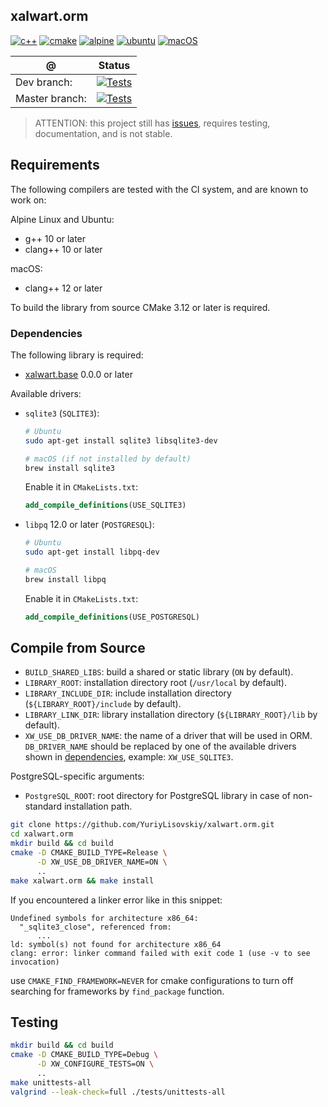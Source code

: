 ## xalwart.orm
[![c++](https://img.shields.io/badge/c%2B%2B-20-6c85cf)](https://isocpp.org/)
[![cmake](https://img.shields.io/badge/cmake-%3E=3.12-success)](https://cmake.org/)
[![alpine](https://img.shields.io/badge/Alpine_Linux-0D597F?style=flat&logo=alpine-linux&logoColor=white)](https://alpinelinux.org/)
[![ubuntu](https://img.shields.io/badge/Ubuntu-E95420?style=flat&logo=ubuntu&logoColor=white)](https://ubuntu.com/)
[![macOS](https://img.shields.io/badge/macOS-343D46?style=flat&logo=apple&logoColor=F0F0F0)](https://www.apple.com/macos)

| @ | Status |
|---|---|
| Dev branch: | [![Tests](https://github.com/YuriyLisovskiy/xalwart.orm/actions/workflows/build_and_test.yml/badge.svg?branch=dev)](https://github.com/YuriyLisovskiy/xalwart.orm/actions/workflows/build_and_test.yml?query=branch%3Adev) |
| Master branch: | [![Tests](https://github.com/YuriyLisovskiy/xalwart.orm/actions/workflows/build_and_test.yml/badge.svg?branch=master)](https://github.com/YuriyLisovskiy/xalwart.orm/actions/workflows/build_and_test.yml?query=branch%3Amaster) |

> ATTENTION: this project still has [issues](https://github.com/YuriyLisovskiy/xalwart.orm/issues),
> requires testing, documentation, and is not stable.

## Requirements
The following compilers are tested with the CI system, and are known to work on:

Alpine Linux and Ubuntu:
* g++ 10 or later
* clang++ 10 or later

macOS:
* clang++ 12 or later

To build the library from source CMake 3.12 or later is required.

### Dependencies
The following library is required:
- [xalwart.base](https://github.com/YuriyLisovskiy/xalwart.base) 0.0.0 or later

Available drivers:
* `sqlite3` (`SQLITE3`):
    ```bash
    # Ubuntu
    sudo apt-get install sqlite3 libsqlite3-dev
    
    # macOS (if not installed by default)
    brew install sqlite3
    ```
  Enable it in `CMakeLists.txt`:
  ```cmake
  add_compile_definitions(USE_SQLITE3)
  ```
* `libpq` 12.0 or later (`POSTGRESQL`):
    ```bash
    # Ubuntu
    sudo apt-get install libpq-dev
  
    # macOS
    brew install libpq
    ```
  Enable it in `CMakeLists.txt`:
  ```cmake
  add_compile_definitions(USE_POSTGRESQL)
  ```

## Compile from Source
* `BUILD_SHARED_LIBS`: build a shared or static library (`ON` by default).
* `LIBRARY_ROOT`: installation directory root (`/usr/local` by default).
* `LIBRARY_INCLUDE_DIR`: include installation directory (`${LIBRARY_ROOT}/include` by default).
* `LIBRARY_LINK_DIR`: library installation directory (`${LIBRARY_ROOT}/lib` by default).
* `XW_USE_DB_DRIVER_NAME`: the name of a driver that will be used in ORM.
  `DB_DRIVER_NAME` should be replaced by one of the available drivers shown
  in [dependencies](#dependencies), example: `XW_USE_SQLITE3`.

PostgreSQL-specific arguments:
* `PostgreSQL_ROOT`: root directory for PostgreSQL library in case of non-standard installation path.

```bash
git clone https://github.com/YuriyLisovskiy/xalwart.orm.git
cd xalwart.orm
mkdir build && cd build
cmake -D CMAKE_BUILD_TYPE=Release \
      -D XW_USE_DB_DRIVER_NAME=ON \
      ..
make xalwart.orm && make install
```

If you encountered a linker error like in this snippet:
```text
Undefined symbols for architecture x86_64:
  "_sqlite3_close", referenced from:
      ...
ld: symbol(s) not found for architecture x86_64
clang: error: linker command failed with exit code 1 (use -v to see invocation)
```
use `CMAKE_FIND_FRAMEWORK=NEVER` for cmake configurations to turn off searching
for frameworks by `find_package` function.

## Testing
```bash
mkdir build && cd build
cmake -D CMAKE_BUILD_TYPE=Debug \
      -D XW_CONFIGURE_TESTS=ON \
      ..
make unittests-all
valgrind --leak-check=full ./tests/unittests-all
```
